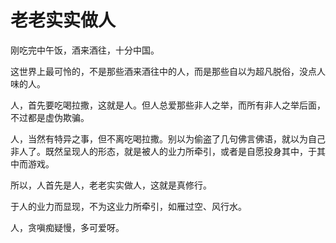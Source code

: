 老老实实做人
====



刚吃完中午饭，酒来酒往，十分中国。

这世界上最可怜的，不是那些酒来酒往中的人，而是那些自以为超凡脱俗，没点人味的人。

人，首先要吃喝拉撒，这就是人。但人总爱那些非人之举，而所有非人之举后面，不过都是虚伪欺骗。

人，当然有特异之事，但不离吃喝拉撒。别以为偷盗了几句佛言佛语，就以为自己非人了。既然呈现人的形态，就是被人的业力所牵引，或者是自愿投身其中，于其中而游戏。

所以，人首先是人，老老实实做人，这就是真修行。

于人的业力而显现，不为这业力所牵引，如雁过空、风行水。

人，贪嗔痴疑慢，多可爱呀。
